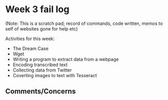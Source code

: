 # Week 3 fail log

(Note: This is a scratch pad; record of commands, code written, memos to self of websites gone for help etc)

Activities for this week:  
- The Dream Case  
- Wget  
- Writing a program to extract data from a webpage  
- Encoding transcribed text  
- Collecting data from Twitter  
- Coverting images to text with Tesseract  



## Comments/Concerns



